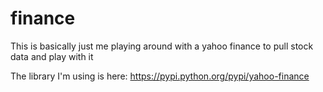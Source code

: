 # finance
This is basically just me playing around with a yahoo finance to pull stock data and play with it

The library I'm using is here: https://pypi.python.org/pypi/yahoo-finance
